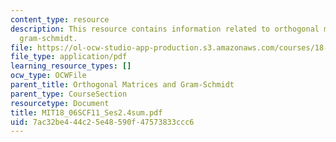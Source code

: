 ```yaml
---
content_type: resource
description: This resource contains information related to orthogonal matrices and
  gram-schmidt.
file: https://ol-ocw-studio-app-production.s3.amazonaws.com/courses/18-06sc-linear-algebra-fall-2011/7ac32be444c25e48590f47573833ccc6_MIT18_06SCF11_Ses2.4sum.pdf
file_type: application/pdf
learning_resource_types: []
ocw_type: OCWFile
parent_title: Orthogonal Matrices and Gram-Schmidt
parent_type: CourseSection
resourcetype: Document
title: MIT18_06SCF11_Ses2.4sum.pdf
uid: 7ac32be4-44c2-5e48-590f-47573833ccc6
---
```

